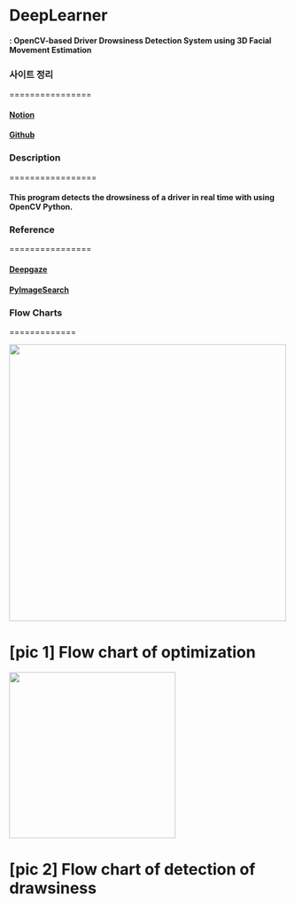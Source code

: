 # DeepLearner
#### :  OpenCV-based Driver Drowsiness Detection System using 3D Facial Movement Estimation
### 사이트 정리
================
#### [Notion](http://bit.ly/ewhadeeplearner)
#### [Github](https://github.com/indigopyj/DeepLearner)
### Description
=================
#### This program detects the drowsiness of a driver in real time with using OpenCV Python.
### Reference
================
#### [Deepgaze](https://github.com/mpatacchiola/deepgaze)
#### [PyImageSearch](https://www.pyimagesearch.com/2017/05/08/drowsiness-detection-opencv/)

### Flow Charts
=============
<div>
  <img width= 500 src="https://user-images.githubusercontent.com/17904547/70920798-79c61880-2066-11ea-8216-44690f13286f.png">
  <h1>[pic 1] Flow chart of optimization<br></h1>
  <img width = 300 src="https://user-images.githubusercontent.com/17904547/70920824-877b9e00-2066-11ea-9a1a-268e99d7fbfb.png">
  <h1>[pic 2] Flow chart of detection of drawsiness<br></h1>
  </div>
